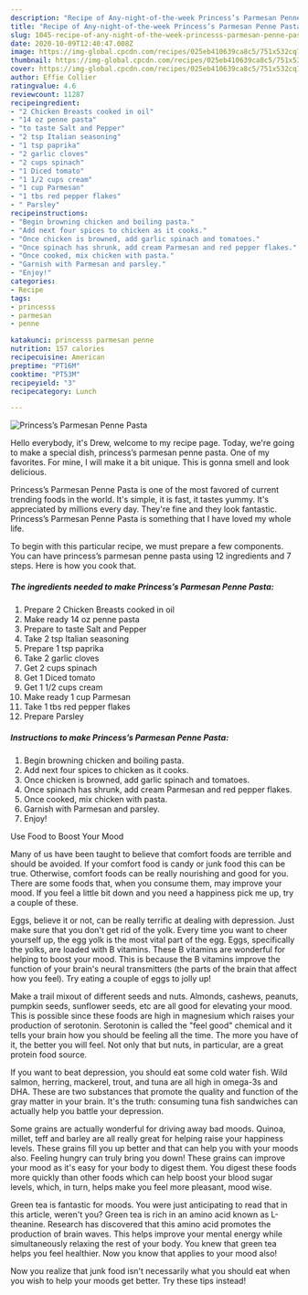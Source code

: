 ```yaml
---
description: "Recipe of Any-night-of-the-week Princess’s Parmesan Penne Pasta"
title: "Recipe of Any-night-of-the-week Princess’s Parmesan Penne Pasta"
slug: 1045-recipe-of-any-night-of-the-week-princesss-parmesan-penne-pasta
date: 2020-10-09T12:40:47.008Z
image: https://img-global.cpcdn.com/recipes/025eb410639ca8c5/751x532cq70/princesss-parmesan-penne-pasta-recipe-main-photo.jpg
thumbnail: https://img-global.cpcdn.com/recipes/025eb410639ca8c5/751x532cq70/princesss-parmesan-penne-pasta-recipe-main-photo.jpg
cover: https://img-global.cpcdn.com/recipes/025eb410639ca8c5/751x532cq70/princesss-parmesan-penne-pasta-recipe-main-photo.jpg
author: Effie Collier
ratingvalue: 4.6
reviewcount: 11287
recipeingredient:
- "2 Chicken Breasts cooked in oil"
- "14 oz penne pasta"
- "to taste Salt and Pepper"
- "2 tsp Italian seasoning"
- "1 tsp paprika"
- "2 garlic cloves"
- "2 cups spinach"
- "1 Diced tomato"
- "1 1/2 cups cream"
- "1 cup Parmesan"
- "1 tbs red pepper flakes"
- " Parsley"
recipeinstructions:
- "Begin browning chicken and boiling pasta."
- "Add next four spices to chicken as it cooks."
- "Once chicken is browned, add garlic spinach and tomatoes."
- "Once spinach has shrunk, add cream Parmesan and red pepper flakes."
- "Once cooked, mix chicken with pasta."
- "Garnish with Parmesan and parsley."
- "Enjoy!"
categories:
- Recipe
tags:
- princesss
- parmesan
- penne

katakunci: princesss parmesan penne 
nutrition: 157 calories
recipecuisine: American
preptime: "PT16M"
cooktime: "PT53M"
recipeyield: "3"
recipecategory: Lunch

---
```



![Princess’s Parmesan Penne Pasta](https://img-global.cpcdn.com/recipes/025eb410639ca8c5/751x532cq70/princesss-parmesan-penne-pasta-recipe-main-photo.jpg)

Hello everybody, it's Drew, welcome to my recipe page. Today, we're going to make a special dish, princess’s parmesan penne pasta. One of my favorites. For mine, I will make it a bit unique. This is gonna smell and look delicious.

Princess’s Parmesan Penne Pasta is one of the most favored of current trending foods in the world. It's simple, it is fast, it tastes yummy. It's appreciated by millions every day. They're fine and they look fantastic. Princess’s Parmesan Penne Pasta is something that I have loved my whole life.




To begin with this particular recipe, we must prepare a few components. You can have princess’s parmesan penne pasta using 12 ingredients and 7 steps. Here is how you cook that.

<!--inarticleads1-->

##### The ingredients needed to make Princess’s Parmesan Penne Pasta:

1. Prepare 2 Chicken Breasts cooked in oil
1. Make ready 14 oz penne pasta
1. Prepare to taste Salt and Pepper
1. Take 2 tsp Italian seasoning
1. Prepare 1 tsp paprika
1. Take 2 garlic cloves
1. Get 2 cups spinach
1. Get 1 Diced tomato
1. Get 1 1/2 cups cream
1. Make ready 1 cup Parmesan
1. Take 1 tbs red pepper flakes
1. Prepare  Parsley




<!--inarticleads2-->

##### Instructions to make Princess’s Parmesan Penne Pasta:

1. Begin browning chicken and boiling pasta.
1. Add next four spices to chicken as it cooks.
1. Once chicken is browned, add garlic spinach and tomatoes.
1. Once spinach has shrunk, add cream Parmesan and red pepper flakes.
1. Once cooked, mix chicken with pasta.
1. Garnish with Parmesan and parsley.
1. Enjoy!




Use Food to Boost Your Mood


Many of us have been taught to believe that comfort foods are terrible and should be avoided. If your comfort food is candy or junk food this can be true. Otherwise, comfort foods can be really nourishing and good for you. There are some foods that, when you consume them, may improve your mood. If you feel a little bit down and you need a happiness pick me up, try a couple of these.

Eggs, believe it or not, can be really terrific at dealing with depression. Just make sure that you don't get rid of the yolk. Every time you want to cheer yourself up, the egg yolk is the most vital part of the egg. Eggs, specifically the yolks, are loaded with B vitamins. These B vitamins are wonderful for helping to boost your mood. This is because the B vitamins improve the function of your brain's neural transmitters (the parts of the brain that affect how you feel). Try eating a couple of eggs to jolly up!

Make a trail mixout of different seeds and nuts. Almonds, cashews, peanuts, pumpkin seeds, sunflower seeds, etc are all good for elevating your mood. This is possible since these foods are high in magnesium which raises your production of serotonin. Serotonin is called the "feel good" chemical and it tells your brain how you should be feeling all the time. The more you have of it, the better you will feel. Not only that but nuts, in particular, are a great protein food source.

If you want to beat depression, you should eat some cold water fish. Wild salmon, herring, mackerel, trout, and tuna are all high in omega-3s and DHA. These are two substances that promote the quality and function of the gray matter in your brain. It's the truth: consuming tuna fish sandwiches can actually help you battle your depression. 

Some grains are actually wonderful for driving away bad moods. Quinoa, millet, teff and barley are all really great for helping raise your happiness levels. These grains fill you up better and that can help you with your moods also. Feeling hungry can truly bring you down! These grains can improve your mood as it's easy for your body to digest them. You digest these foods more quickly than other foods which can help boost your blood sugar levels, which, in turn, helps make you feel more pleasant, mood wise.

Green tea is fantastic for moods. You were just anticipating to read that in this article, weren't you? Green tea is rich in an amino acid known as L-theanine. Research has discovered that this amino acid promotes the production of brain waves. This helps improve your mental energy while simultaneously relaxing the rest of your body. You knew that green tea helps you feel healthier. Now you know that applies to your mood also!

Now you realize that junk food isn't necessarily what you should eat when you wish to help your moods get better. Try  these tips  instead!


